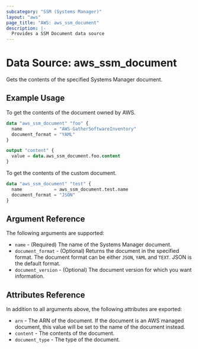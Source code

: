 ```yaml
---
subcategory: "SSM (Systems Manager)"
layout: "aws"
page_title: "AWS: aws_ssm_document"
description: |-
  Provides a SSM Document data source
---
```


# Data Source: aws_ssm_document

Gets the contents of the specified Systems Manager document.

## Example Usage

To get the contents of the document owned by AWS.

```terraform
data "aws_ssm_document" "foo" {
  name            = "AWS-GatherSoftwareInventory"
  document_format = "YAML"
}

output "content" {
  value = data.aws_ssm_document.foo.content
}
```

To get the contents of the custom document.

```terraform
data "aws_ssm_document" "test" {
  name            = aws_ssm_document.test.name
  document_format = "JSON"
}
```


## Argument Reference

The following arguments are supported:

* `name` - (Required) The name of the Systems Manager document.
* `document_format` - (Optional) Returns the document in the specified format. The document format can be either `JSON`, `YAML` and `TEXT`. JSON is the default format.
* `document_version` - (Optional) The document version for which you want information.

## Attributes Reference

In addition to all arguments above, the following attributes are exported:

* `arn` - The ARN of the document. If the document is an AWS managed document, this value will be set to the name of the document instead.
* `content` - The contents of the document.
* `document_type` - The type of the document.
